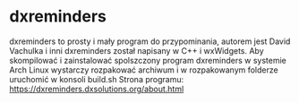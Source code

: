 # dxreminders
dxreminders to prosty i mały program do przypominania, autorem jest David Vachulka i inni
dxreminders został napisany w C++ i wxWidgets.
Aby skompilować i zainstalować spolszczony program dxreminders w systemie Arch Linux wystarczy rozpakować archiwum i w rozpakowanym folderze uruchomić w konsoli build.sh
Strona programu:
https://dxreminders.dxsolutions.org/about.html
